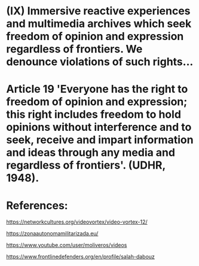 # (IX) Immersive reactive experiences and multimedia archives which seek freedom of opinion and expression regardless of frontiers. We denounce violations of such rights...

# Article 19 'Everyone has the right to freedom of opinion and expression; this right includes freedom to hold opinions without interference and to seek, receive and impart information and ideas through any media and regardless of frontiers'. (UDHR, 1948).

# References: 

https://networkcultures.org/videovortex/video-vortex-12/

https://zonaautonomamilitarizada.eu/

https://www.youtube.com/user/moliveros/videos

https://www.frontlinedefenders.org/en/profile/salah-dabouz

